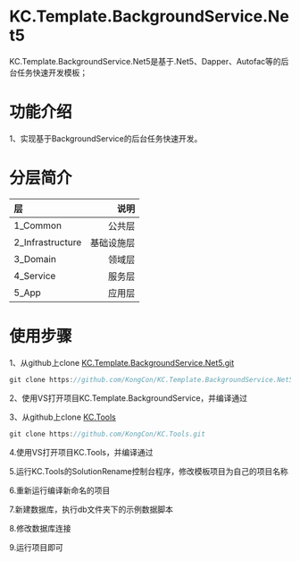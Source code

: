 # KC.Template.BackgroundService.Net5
KC.Template.BackgroundService.Net5是基于.Net5、Dapper、Autofac等的后台任务快速开发模板；

# 功能介绍

1、实现基于BackgroundService的后台任务快速开发。

# 分层简介
| 层 | 说明 |
| :---------------- | --------------: |
| 1_Common          | 公共层     |
| 2_Infrastructure  | 基础设施层   | 
| 3_Domain          | 领域层       | 
| 4_Service         | 服务层     | 
| 5_App             | 应用层     |


# 使用步骤
1、从github上clone <a href="https://github.com/KongCon/KC.Template.BackgroundService.Net5">KC.Template.BackgroundService.Net5.git</a>
```csharp
git clone https://github.com/KongCon/KC.Template.BackgroundService.Net5.git
```
2、使用VS打开项目KC.Template.BackgroundService，并编译通过

3、从github上clone <a href="https://github.com/KongCon/KC.Tools">KC.Tools</a>
```csharp
git clone https://github.com/KongCon/KC.Tools.git
```
4.使用VS打开项目KC.Tools，并编译通过

5.运行KC.Tools的SolutionRename控制台程序，修改模板项目为自己的项目名称

6.重新运行编译新命名的项目

7.新建数据库，执行db文件夹下的示例数据脚本

8.修改数据库连接

9.运行项目即可
